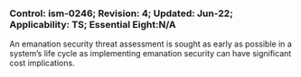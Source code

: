 ### Control: ism-0246; Revision: 4; Updated: Jun-22; Applicability: TS; Essential Eight:N/A
<p>An emanation security threat assessment is sought as early as possible in a system’s life cycle as implementing emanation security can have significant cost implications.</p>